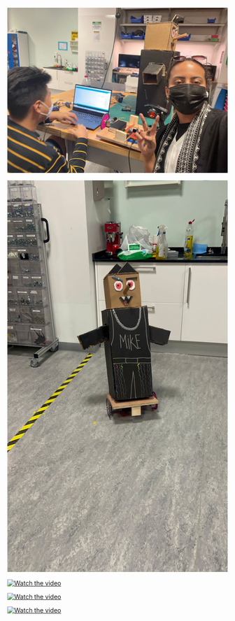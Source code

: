 ![1.jpg](1.jpg)

![2.jpg](2.jpg)

[![Watch the video](https://img.youtube.com/vi/_sGzVKS0liw/maxresdefault.jpg)](https://youtube.com/shorts/_sGzVKS0liw?feature=share)

[![Watch the video](https://img.youtube.com/vi/ijRxG0WvWfA/maxresdefault.jpg)](https://youtube.com/shorts/ijRxG0WvWfA?feature=share)

[![Watch the video](https://img.youtube.com/vi/9owT0PD85F0/maxresdefault.jpg)](https://youtube.com/shorts/9owT0PD85F0?feature=share)


